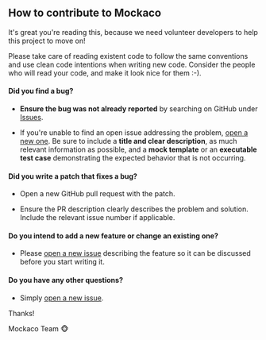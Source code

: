 ## How to contribute to Mockaco

It's great you're reading this, because we need volunteer developers to help this project to move on!

Please take care of reading existent code to follow the same conventions and use clean code intentions when writing new code. Consider the people who will read your code, and make it look nice for them :-).

#### **Did you find a bug?**

* **Ensure the bug was not already reported** by searching on GitHub under [Issues](https://github.com/natenho/mockaco/issues).

* If you're unable to find an open issue addressing the problem, [open a new one](https://github.com/natenho/mockaco/issues/new). Be sure to include a **title and clear description**, as much relevant information as possible, and a **mock template** or an **executable test case** demonstrating the expected behavior that is not occurring.

#### **Did you write a patch that fixes a bug?**

* Open a new GitHub pull request with the patch.

* Ensure the PR description clearly describes the problem and solution. Include the relevant issue number if applicable.

#### **Do you intend to add a new feature or change an existing one?**

* Please [open a new issue](https://github.com/natenho/mockaco/issues/new) describing the feature so it can be discussed before you start writing it.

#### **Do you have any other questions?**

* Simply [open a new issue](https://github.com/natenho/mockaco/issues/new).

Thanks!

Mockaco Team 🐵

